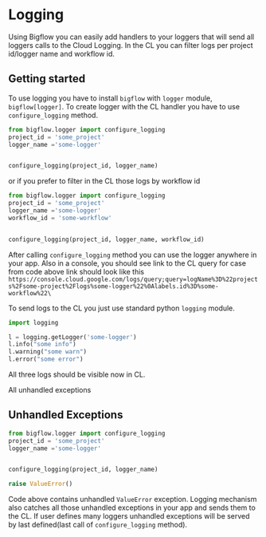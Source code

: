 # Logging

Using Bigflow you can easily add handlers to your loggers that will send all loggers calls to the Cloud Logging.
In the CL you can filter logs per project id/logger name and workflow id. 

## Getting started
To use logging you have to install `bigflow` with `logger` module, `bigflow[logger]`.
To create logger with the CL handler you have to use `configure_logging` method.

```python
from bigflow.logger import configure_logging
project_id = 'some_project'
logger_name ='some-logger'


configure_logging(project_id, logger_name)
```

or if you prefer to filter in the CL those logs by workflow id
 
```python
from bigflow.logger import configure_logging
project_id = 'some_project'
logger_name ='some-logger'
workflow_id = 'some-workflow'


configure_logging(project_id, logger_name, workflow_id)
```
After calling `configure_logging` method you can use the logger anywhere in your app. Also in a console, you should see
link to the CL query for case from code above link should look like this `https://console.cloud.google.com/logs/query;query=logName%3D%22projects%2Fsome-project%2Flogs%some-logger%22%0Alabels.id%3D%some-workflow%22\`

To send logs to the CL you just use standard python `logging` module.

```python
import logging

l = logging.getLogger('some-logger')
l.info("some info")
l.warning("some warn")
l.error("some error")
```
All three logs should be visible now in CL.

All unhandled exceptions

## Unhandled Exceptions
```python
from bigflow.logger import configure_logging
project_id = 'some_project'
logger_name ='some-logger'


configure_logging(project_id, logger_name)

raise ValueError()
```
Code above contains unhandled `ValueError` exception. Logging mechanism also catches all those unhandled exceptions in your app and sends them to the CL. 
If user defines many loggers unhandled exceptions will be served by last defined(last call of `configure_logging` method).